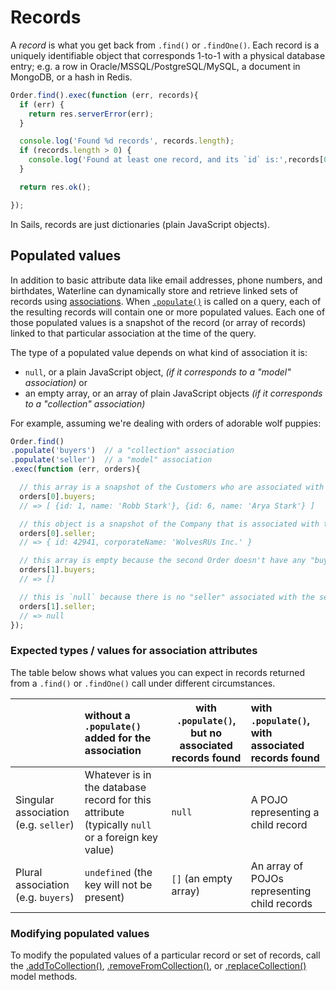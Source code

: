 # Records

A _record_ is what you get back from `.find()` or `.findOne()`.  Each record is a uniquely identifiable object that corresponds 1-to-1 with a physical database entry; e.g. a row in Oracle/MSSQL/PostgreSQL/MySQL, a document in MongoDB, or a hash in Redis.

```js
Order.find().exec(function (err, records){
  if (err) {
    return res.serverError(err);
  }

  console.log('Found %d records', records.length);
  if (records.length > 0) {
    console.log('Found at least one record, and its `id` is:',records[0].id);
  }

  return res.ok();

});
```

In Sails, records are just dictionaries (plain JavaScript objects).


## Populated values

In addition to basic attribute data like email addresses, phone numbers, and birthdates, Waterline can dynamically store and retrieve linked sets of records using [associations](http://sailsjs.com/documentation/concepts/models-and-orm/associations).  When [`.populate()`](http://sailsjs.com/documentation/reference/waterline-orm/queries/populate) is called on a query, each of the resulting records will contain one or more populated values.  Each one of those populated values is a snapshot of the record (or array of records) linked to that particular association at the time of the query.

The type of a populated value depends on what kind of association it is:

+ `null`, or a plain JavaScript object,  _(if it corresponds to a "model" association)_ or
+ an empty array, or an array of plain JavaScript objects _(if it corresponds to a "collection" association)_



For example, assuming we're dealing with orders of adorable wolf puppies:

```js
Order.find()
.populate('buyers')  // a "collection" association
.populate('seller')  // a "model" association
.exec(function (err, orders){

  // this array is a snapshot of the Customers who are associated with the first Order as "buyers"
  orders[0].buyers;
  // => [ {id: 1, name: 'Robb Stark'}, {id: 6, name: 'Arya Stark'} ]

  // this object is a snapshot of the Company that is associated with the first Order as the "seller"
  orders[0].seller;
  // => { id: 42941, corporateName: 'WolvesRUs Inc.' }

  // this array is empty because the second Order doesn't have any "buyers"
  orders[1].buyers;
  // => []

  // this is `null` because there is no "seller" associated with the second Order
  orders[1].seller;
  // => null
});
```

### Expected types / values for association attributes

The table below shows what values you can expect in records returned from a `.find()` or `.findOne()` call under different circumstances.  

| &nbsp; |  without a `.populate()` added for the association | with `.populate()`, but no associated records found | with `.populate()`, with associated records found
|:--- |:--- | --- |:--- |
| Singular association (e.g. `seller`) | Whatever is in the database record for this attribute (typically `null` or a foreign key value) | `null` | A POJO representing a child record |
| Plural association (e.g. `buyers`) |  `undefined` (the key will not be present) | `[]` (an empty array) | An array of POJOs representing child records


### Modifying populated values

To modify the populated values of a particular record or set of records, call the [.addToCollection()](http://sailsjs.com/documentation/reference/waterline-orm/models/add-to-collection), [.removeFromCollection()](http://sailsjs.com/documentation/reference/waterline-orm/models/remove-from-collection), or [.replaceCollection()](http://sailsjs.com/documentation/reference/waterline-orm/models/replace-collection) model methods.


<docmeta name="displayName" value="Records">
